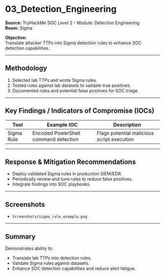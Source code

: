 # 03_Detection_Engineering

**Source:** TryHackMe SOC Level 2 – Module: Detection Engineering  
**Room:** Sigma

**Objective:**  
Translate attacker TTPs into Sigma detection rules to enhance SOC detection capabilities.

---

## Methodology

1. Selected lab TTPs and wrote Sigma rules.  
2. Tested rules against lab datasets to validate true positives.  
3. Documented rules and potential false positives for SOC triage.

---

## Key Findings / Indicators of Compromise (IOCs)

| Tool | Example IOC | Description |
|------|-------------|-------------|
| Sigma Rule | Encoded PowerShell command detection | Flags potential malicious script execution |

---

## Response & Mitigation Recommendations

- Deploy validated Sigma rules in production SIEM/EDR.  
- Periodically review and tune rules to reduce false positives.  
- Integrate findings into SOC playbooks.

---

## Screenshots

- `Screenshots/sigma_rule_example.png`

---

## Summary

Demonstrates ability to:

- Translate lab TTPs into detection rules.  
- Validate Sigma rules against datasets.  
- Enhance SOC detection capabilities and reduce alert fatigue.
